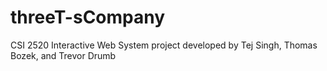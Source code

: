# threeT-sCompany
CSI 2520 Interactive Web System project developed by Tej Singh, Thomas Bozek, and Trevor Drumb
